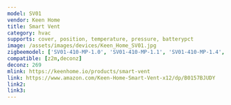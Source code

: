 ```yaml
---
model: SV01
vendor: Keen Home 
title: Smart Vent
category: hvac
supports: cover, position, temperature, pressure, batterypct
image: /assets/images/devices/Keen_Home_SV01.jpg
zigbeemodel: ['SV01-410-MP-1.0', 'SV01-410-MP-1.1', 'SV01-410-MP-1.4', 'SV01-410-MP-1.5', 'SV01-412-MP-1.0', 'SV01-610-MP-1.0', 'SV01-612-MP-1.0', 'SV01-412-MP-1.4', 'SV01-610-MP-1.0', 'SV01-612-MP-1.0']
compatible: [z2m,deconz]
deconz: 269
mlink: https://keenhome.io/products/smart-vent
link: https://www.amazon.com/Keen-Home-Smart-Vent-x12/dp/B0157BJUDY
link2: 
link3: 
---
```


